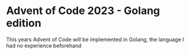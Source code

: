 # Advent of Code 2023 - Golang edition
This years Advent of Code will be implemented in Golang, the language I had no experience beforehand
